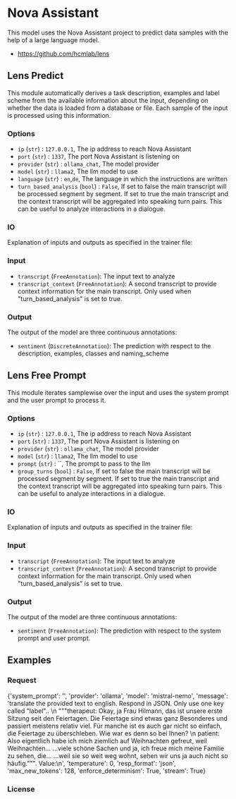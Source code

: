 # Nova Assistant 

This model uses the Nova Assistant project to predict data samples with the help of a large language model.

* https://github.com/hcmlab/lens

## Lens Predict

This module automatically derives a task description, examples and label scheme from the available information about the input, depending on whether the data is loaded from a database or file. 
Each sample of the input is processed using this information.  

### Options
- `ip` (`str`) : `127.0.0.1`, The ip address to reach Nova Assistant
- `port` (`str`) : `1337`, The port Nova Assistant is listening on
- `provider` (`str`) : `ollama_chat`, The model provider
- `model` (`str`) : `llama2`,  The llm model to use
- `language` (`str`) : `en`,`de`,  The language in which the instructions are written
- `turn_based_analysis` (`bool`) : `False`, If set to false the main transcript will be processed segment by segment. If set to true the main transcript and the context transcript will be aggregated into speaking turn pairs. This can be useful to analyze interactions in a dialogue.  



### IO
Explanation of inputs and outputs as specified in the trainer file:

### Input
- `transcript` (`FreeAnnotation`): The input text to analyze
- `transcript_context` (`FreeAnnotation`): A second transcript to provide context information for the main transcript. Only used when "turn_based_analysis" is set to true.
  
### Output
The output of the model are three continuous annotations:
- `sentiment` (`DiscreteAnnotation`): The prediction with respect to the description, examples, classes and naming_scheme

## Lens Free Prompt

This module iterates samplewise over the input and uses the system prompt and the user prompt to process it.
 
### Options

- `ip` (`str`) : `127.0.0.1`, The ip address to reach Nova Assistant
- `port` (`str`) : `1337`, The port Nova Assistant is listening on
- `provider` (`str`) : `ollama_chat`, The model provider
- `model` (`str`) : `llama2`,  The llm model to use
- `prompt` (`str`) : ``,  The prompt to pass to the llm
- `group_turns` (`bool`) : `False`, If set to false the main transcript will be processed segment by segment. If set to true the main transcript and the context transcript will be aggregated into speaking turn pairs. This can be useful to analyze interactions in a dialogue.  


### IO
Explanation of inputs and outputs as specified in the trainer file:


### Input
- `transcript` (`FreeAnnotation`): The input text to analyze
- `transcript_context` (`FreeAnnotation`): A second transcript to provide context information for the main transcript. Only used when "turn_based_analysis" is set to true.

### Output
The output of the model are three continuous annotations:
- `sentiment` (`FreeAnnotation`): The prediction with respect to the system prompt and user prompt. 

## Examples

### Request


{'system_prompt': '', 'provider': 'ollama', 'model': 'mistral-nemo', 'message': 'translate the provided text to english. Respond in JSON. Only use one key called "label".. \n """therapeut:  Okay, ja Frau Hilmann, das ist unsere erste Sitzung seit den Feiertagen. Die Feiertage sind etwas ganz Besonderes und passiert meistens relativ viel. Für manche ist es auch gar nicht so einfach, die Feiertage zu überschleben. Wie war es denn so bei Ihnen? \n patient:  Also eigentlich habe ich mich ziemlich auf Weihnachten gefreut, weil Weihnachten... ...viele schöne Sachen und ja, ich freue mich meine Familie zu sehen, die... ...weil sie so weit weg wohnt, sehen wir uns ja auch nicht so häufig.""". Value:\n', 'temperature': 0, 'resp_format': 'json', 'max_new_tokens': 128, 'enforce_determinism': True, 'stream': True}
### License
